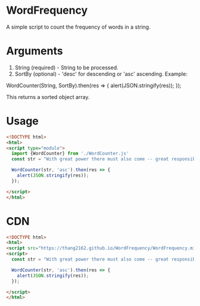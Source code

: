 # WordFrequency
A simple script to count the frequency of words in a string.
<br />
# Arguments
1. String (required) - String to be processed.
2. SortBy (optional) - 'desc' for descending or 'asc' ascending.
Example:

WordCounter(String, SortBy).then(res => {
  alert(JSON.stringify(res));
});

This returns a sorted object array.

# Usage
```html
<!DOCTYPE html>
<html>
<script type="module">
  import {WordCounter} from './WordCounter.js'
  const str = "With great power there must also come -- great responsibility.";

  WordCounter(str, 'asc').then(res => {
    alert(JSON.stringify(res));
  });

</script>
</html>
```  
# CDN
```html
<!DOCTYPE html>
<html>
<script src="https://thang2162.github.io/WordFrequency/WordFrequency.min.js" />
<script>
  const str = "With great power there must also come -- great responsibility.";

  WordCounter(str, 'asc').then(res => {
    alert(JSON.stringify(res));
  });

</script>
</html>
```

